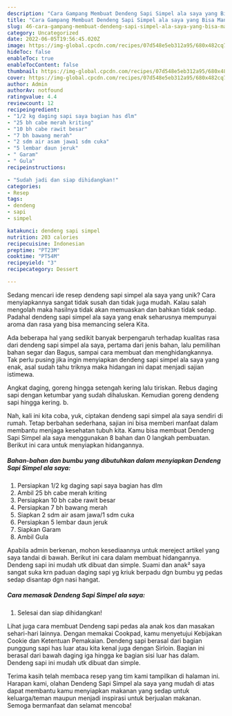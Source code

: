 ```yaml
---
description: "Cara Gampang Membuat Dendeng Sapi Simpel ala saya yang Bisa Manjain Lidah"
title: "Cara Gampang Membuat Dendeng Sapi Simpel ala saya yang Bisa Manjain Lidah"
slug: 46-cara-gampang-membuat-dendeng-sapi-simpel-ala-saya-yang-bisa-manjain-lidah
category: Uncategorized
date: 2022-06-05T19:56:45.020Z
image: https://img-global.cpcdn.com/recipes/07d548e5eb312a95/680x482cq70/dendeng-sapi-simpel-ala-saya-foto-resep-utama.jpg
hideToc: false
enableToc: true
enableTocContent: false
thumbnail: https://img-global.cpcdn.com/recipes/07d548e5eb312a95/680x482cq70/dendeng-sapi-simpel-ala-saya-foto-resep-utama.jpg
cover: https://img-global.cpcdn.com/recipes/07d548e5eb312a95/680x482cq70/dendeng-sapi-simpel-ala-saya-foto-resep-utama.jpg
author: Admin
authorAv: notfound
ratingvalue: 4.4
reviewcount: 12
recipeingredient:
- "1/2 kg daging sapi saya bagian has dlm"
- "25 bh cabe merah kriting"
- "10 bh cabe rawit besar"
- "7 bh bawang merah"
- "2 sdm air asam jawa1 sdm cuka"
- "5 lembar daun jeruk"
- " Garam"
- " Gula"
recipeinstructions:

- "Sudah jadi dan siap dihidangkan!"
categories:
- Resep
tags:
- dendeng
- sapi
- simpel

katakunci: dendeng sapi simpel 
nutrition: 203 calories
recipecuisine: Indonesian
preptime: "PT23M"
cooktime: "PT54M"
recipeyield: "3"
recipecategory: Dessert

---
```





Sedang mencari ide resep dendeng sapi simpel ala saya yang unik? Cara menyiapkannya sangat tidak susah dan tidak juga mudah. Kalau salah mengolah maka hasilnya tidak akan memuaskan dan bahkan tidak sedap. Padahal dendeng sapi simpel ala saya yang enak seharusnya mempunyai aroma dan rasa yang bisa memancing selera Kita.





Ada beberapa hal yang sedikit banyak berpengaruh terhadap kualitas rasa dari dendeng sapi simpel ala saya, pertama dari jenis bahan, lalu pemilihan bahan segar dan Bagus, sampai cara membuat dan menghidangkannya. Tak perlu pusing jika ingin menyiapkan dendeng sapi simpel ala saya yang enak,      asal sudah tahu triknya maka hidangan ini dapat menjadi sajian istimewa.














Angkat daging, goreng hingga setengah kering lalu tiriskan. Rebus daging sapi dengan ketumbar yang sudah dihaluskan. Kemudian goreng dendeng sapi hingga kering. b.






Nah, kali ini kita coba, yuk, ciptakan dendeng sapi simpel ala saya sendiri di rumah. Tetap berbahan sederhana, sajian ini bisa memberi manfaat dalam membantu menjaga kesehatan tubuh kita. Kamu bisa membuat Dendeng Sapi Simpel ala saya menggunakan 8 bahan dan 0 langkah pembuatan. Berikut ini cara untuk menyiapkan hidangannya.

<!--inarticleads1-->

##### Bahan-bahan dan bumbu yang dibutuhkan dalam menyiapkan Dendeng Sapi Simpel ala saya:

1. Persiapkan 1/2 kg daging sapi saya bagian has dlm
1. Ambil 25 bh cabe merah kriting
1. Persiapkan 10 bh cabe rawit besar
1. Persiapkan 7 bh bawang merah
1. Siapkan 2 sdm air asam jawa/1 sdm cuka
1. Persiapkan 5 lembar daun jeruk
1. Siapkan  Garam
1. Ambil  Gula


Apabila admin berkenan, mohon kesediaannya untuk mereject artikel yang saya tandai di bawah. Berikut ini cara dalam membuat hidangannya. Dendeng sapi ini mudah utk dibuat dan simple. Suami dan anak² saya sangat suka krn paduan daging sapi yg kriuk berpadu dgn bumbu yg pedas sedap disantap dgn nasi hangat. 

<!--inarticleads2-->

##### Cara memasak Dendeng Sapi Simpel ala saya:


1. Selesai dan siap dihidangkan!

Lihat juga cara membuat Dendeng sapi pedas ala anak kos dan masakan sehari-hari lainnya. Dengan memakai Cookpad, kamu menyetujui Kebijakan Cookie dan Ketentuan Pemakaian. Dendeng sapi berasal dari bagian punggung sapi has luar atau kita kenal juga dengan Sirloin. Bagian ini berasal dari bawah daging iga hingga ke bagian sisi luar has dalam. Dendeng sapi ini mudah utk dibuat dan simple. 

Terima kasih telah membaca resep yang tim kami tampilkan di halaman ini. Harapan kami, olahan Dendeng Sapi Simpel ala saya yang mudah di atas dapat membantu kamu menyiapkan makanan yang sedap untuk keluarga/teman maupun menjadi inspirasi untuk berjualan makanan. Semoga bermanfaat dan selamat mencoba!
